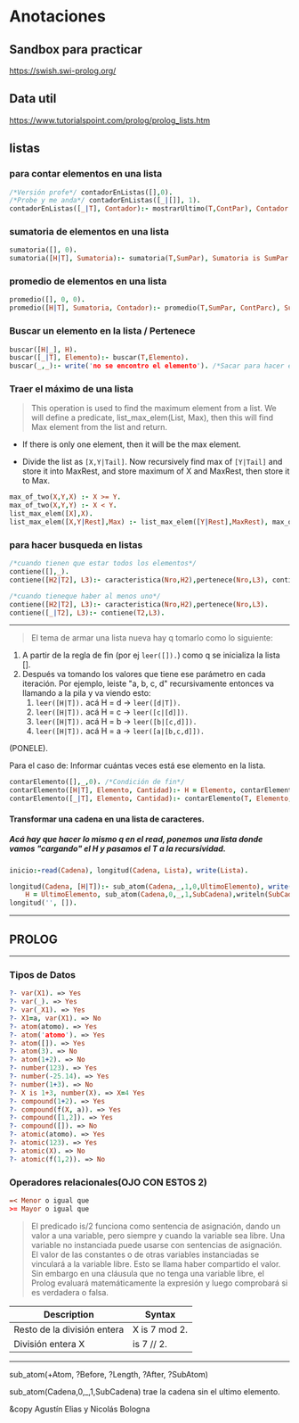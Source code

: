 # Anotaciones

## Sandbox para practicar

https://swish.swi-prolog.org/

## Data util

https://www.tutorialspoint.com/prolog/prolog_lists.htm

## listas

### para contar elementos en una lista
```prolog
/*Versión profe*/ contadorEnListas([],0).
/*Probe y me anda*/ contadorEnListas([_|[]], 1).
contadorEnListas([_|T], Contador):- mostrarUltimo(T,ContPar), Contador is ContPar + 1.
```

### sumatoria de elementos en una lista
```prolog
sumatoria([], 0).
sumatoria([H|T], Sumatoria):- sumatoria(T,SumPar), Sumatoria is SumPar + H.
```
### promedio de elementos en una lista
```prolog
promedio([], 0, 0).
promedio([H|T], Sumatoria, Contador):- promedio(T,SumPar, ContParc), Sumatoria is SumPar + H, Contador is ContParc + 1.
```

### Buscar un elemento en la lista / Pertenece
```prolog
buscar([H|_], H).
buscar([_|T], Elemento):- buscar(T,Elemento).
buscar(_,_):- write('no se encontro el elemento'). /*Sacar para hacer el PERTENECE*/
```

### Traer el máximo de una lista
> This operation is used to find the maximum element from a list. We will define a predicate, list_max_elem(List, Max), then this will find Max element from the list and return.

- If there is only one element, then it will be the max element.

- Divide the list as `[X,Y|Tail]`. Now recursively find max of `[Y|Tail]` and store it into MaxRest, and store maximum of X and MaxRest, then store it to Max.

```prolog
max_of_two(X,Y,X) :- X >= Y.
max_of_two(X,Y,Y) :- X < Y.
list_max_elem([X],X).
list_max_elem([X,Y|Rest],Max) :- list_max_elem([Y|Rest],MaxRest), max_of_two(X,MaxRest,Max).
```

### para hacer busqueda en listas
```prolog
/*cuando tienen que estar todos los elementos*/
contiene([],_).
contiene([H2|T2], L3):- caracteristica(Nro,H2),pertenece(Nro,L3), contiene(T2,L3).

/*cuando tieneque haber al menos uno*/
contiene([H2|T2], L3):- caracteristica(Nro,H2),pertenece(Nro,L3).
contiene([_|T2], L3):- contiene(T2,L3).
```
---

> El tema de armar una lista nueva hay q tomarlo como lo siguiente:

1. A partir de la regla de fin (por ej `leer([]).`) como q se inicializa la lista [].
2. Después va tomando los valores que tiene ese parámetro en cada iteración. Por ejemplo, leiste "a, b, c, d" recursivamente entonces va llamando a la pila y va viendo esto:
   1. `leer([H|T]).` acá H = d -> `leer([d|T]).`
   2. `leer([H|T]).` acá H = c -> `leer([c|[d]]).`
   3. `leer([H|T]).` acá H = b -> `leer([b|[c,d]]).`
   4. `leer([H|T]).` acá H = a -> `leer([a|[b,c,d]]).`

(PONELE).

Para el caso de: Informar cuántas veces está ese elemento en la lista.

```prolog
contarElemento([],_,0). /*Condición de fin*/
contarElemento([H|T], Elemento, Cantidad):- H = Elemento, contarElemento(T,Elemento,CantParcial),  Cantidad is CantParcial + 1. /*los contadores y acumuladores siempre al final, aca pongo el H = Elemento antes de la recursividad pq queremos que el falso nos de antes de que haga toda la vuelta para atras*/
contarElemento([_|T], Elemento, Cantidad):- contarElemento(T, Elemento, Cantidad). /*para q sepa q hacer cuando H = Elemento es false*/
```

#### Transformar una cadena en una lista de caracteres. 
##### Acá hay que hacer lo mismo q en el read, ponemos una lista donde vamos "cargando" el H y pasamos el T a la recursividad.
```prolog
inicio:-read(Cadena), longitud(Cadena, Lista), write(Lista). 

longitud(Cadena, [H|T]):- sub_atom(Cadena,_,1,0,UltimoElemento), write(UltimoElemento),
    H = UltimoElemento, sub_atom(Cadena,0,_,1,SubCadena),writeln(SubCadena),longitud(SubCadena, T).
longitud('', []).
```

---

## PROLOG
---

### Tipos de Datos
```prolog
?- var(X1). => Yes
?- var(_). => Yes
?- var(_X1). => Yes
?- X1=a, var(X1). => No
?- atom(atomo). => Yes
?- atom('atomo'). => Yes
?- atom([]). => Yes
?- atom(3). => No
?- atom(1+2). => No
?- number(123). => Yes
?- number(-25.14). => Yes
?- number(1+3). => No
?- X is 1+3, number(X). => X=4 Yes
?- compound(1+2). => Yes
?- compound(f(X, a)). => Yes
?- compound([1,2]). => Yes
?- compound([]). => No
?- atomic(atomo). => Yes
?- atomic(123). => Yes
?- atomic(X). => No
?- atomic(f(1,2)). => No
```

### Operadores relacionales(OJO CON ESTOS 2)
```prolog
=< Menor o igual que
>= Mayor o igual que
```

> El predicado is/2 funciona como sentencia de asignación, dando un valor a una variable, pero siempre y cuando la variable sea libre.
Una variable no instanciada puede usarse con sentencias de asignación. El valor de las constantes o de otras variables instanciadas se vinculará a la variable libre. Esto se llama haber compartido el valor. Sin embargo en una cláusula que no tenga una variable libre, el Prolog evaluará matemáticamente la expresión y luego comprobará si es verdadera o falsa.


| Description | Syntax |
| ----------- | ----------- |
| Resto de la división entera  | X is 7 mod 2. |
| División entera X | is 7 // 2. |
 

---

sub_atom(+Atom, ?Before, ?Length, ?After, ?SubAtom)

sub_atom(Cadena,0,_,1,SubCadena) trae la cadena sin el ultimo elemento.

&copy Agustín Elias y Nicolás Bologna
